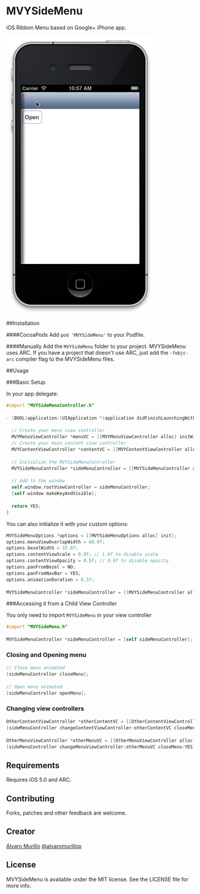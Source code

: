 MVYSideMenu
===========

iOS Ribbon Menu based on Google+ iPhone app.

![Menu animation](MVYSideMenuExample/Screenshots/AnimatedMenu.gif)

##Installation

####CocoaPods
Add `pod 'MVYSideMenu'` to your Podfile.

####Manually
Add the `MVYSideMenu` folder to your project. MVYSideMenu uses ARC. If you have a project that doesn't use ARC, just add the `-fobjc-arc` compiler flag to the MVYSideMenu files.

##Usage

###Basic Setup

In your app delegate:
```objective-c
#import "MVYSideMenuController.h"

- (BOOL)application:(UIApplication *)application didFinishLaunchingWithOptions:(NSDictionary *)launchOptions {

  // Create your menu view controller
  MVYMenuViewController *menuVC = [[MVYMenuViewController alloc] initWithNibName:@"MVYMenuViewController" bundle:nil];
  // Create your main content view controller
  MVYContentViewController *contentVC = [[MVYContentViewController alloc] initWithNibName:@"MVYContentViewController" bundle:nil];

  // Initialize the MVYSideMenuController
  MVYSideMenuController *sideMenuController = [[MVYSideMenuController alloc] initWithMenuViewController:menuVC contentViewController:contentVC options:options];

  // Add to the window
  self.window.rootViewController = sideMenuController;
  [self.window makeKeyAndVisible];
  
  return YES;
}
```

You can also initialize it with your custom options:

```objective-c
MVYSideMenuOptions *options = [[MVYSideMenuOptions alloc] init];
options.menuViewOverlapWidth = 60.0f;
options.bezelWidth = 15.0f;
options.contentViewScale = 0.9f; // 1.0f to disable scale
options.contentViewOpacity = 0.5f; // 0.0f to disable opacity
options.panFromBezel = NO;
options.panFromNavBar = YES;
options.animationDuration = 0.3f;
  
MVYSideMenuController *sideMenuController = [[MVYSideMenuController alloc] initWithMenuViewController:menuVC contentViewController:contentVC options:options];
```

###Accessing it from a Child View Controller

You only need to import `MVYSideMenu` in your view controller

```objective-c
#import "MVYSideMenu.h"

MVYSideMenuController *sideMenuController = [self sideMenuController];
```

### Closing and Opening menu
```objective-c
// Close menu animated
[sideMenuController closeMenu];

// Open menu animated
[sideMenuController openMenu];
```

### Changing view controllers
```objective-c
OtherContentViewController *otherContentVC = [[OtherContentViewController alloc] initWithNibName:@"OtherContentViewController" bundle:nil];
[sideMenuController changeContentViewController:otherContentVC closeMenu:YES];

OtherMenuViewController *otherMenuVC = [[OtherMenuViewController alloc] initWithNibName:@"OtherMenuViewController" bundle:nil];
[sideMenuController changeMenuViewController:otherMenuVC closeMenu:YES];
```

## Requirements

Requires iOS 5.0 and ARC.

## Contributing

Forks, patches and other feedback are welcome.

## Creator

[Álvaro Murillo](http://github.com/alvaromurillo)
[@alvaromurillop](https://twitter.com/alvaromurillop)

## License

MVYSideMenu is available under the MIT license. See the LICENSE file for more info.
